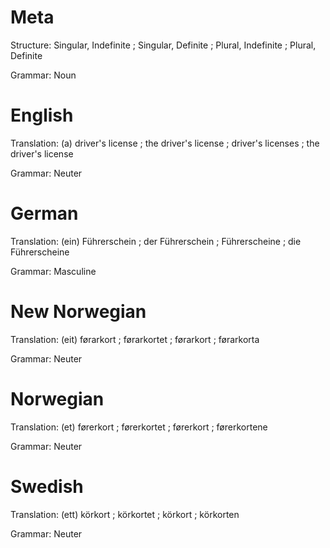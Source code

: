 Meta
====

Structure: Singular, Indefinite ; Singular, Definite ; Plural, Indefinite ; Plural, Definite

Grammar:   Noun



English
=======

Translation: (a) driver's license ; the driver's license ; driver's licenses ; the driver's license

Grammar:     Neuter



German
======

Translation: (ein) Führerschein ; der Führerschein ; Führerscheine ; die Führerscheine

Grammar:     Masculine



New Norwegian
=============

Translation: (eit) førarkort ; førarkortet ; førarkort ; førarkorta

Grammar:     Neuter



Norwegian
=========

Translation: (et) førerkort ; førerkortet ; førerkort ; førerkortene

Grammar:     Neuter



Swedish
=======

Translation: (ett) körkort ; körkortet ; körkort ; körkorten

Grammar:     Neuter
